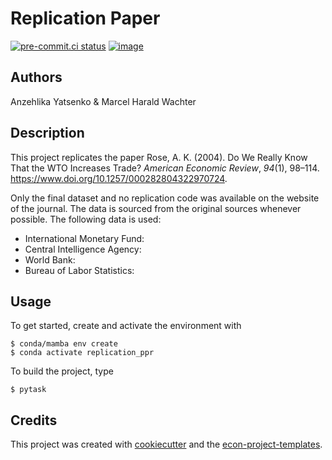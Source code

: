 # Replication Paper

[![pre-commit.ci status](https://results.pre-commit.ci/badge/github/mhwachter/replication_ppr/main.svg)](https://results.pre-commit.ci/latest/github/mhwachter/replication_ppr/main)
[![image](https://img.shields.io/badge/code%20style-black-000000.svg)](https://github.com/psf/black)

## Authors

Anzehlika Yatsenko & Marcel Harald Wachter

## Description

This project replicates the paper Rose, A. K. (2004). Do We Really Know That the WTO
Increases Trade? *American Economic Review*, *94*(1), 98–114.
https://www.doi.org/10.1257/000282804322970724.

Only the final dataset and no replication code was available on the website of the
journal. The data is sourced from the original sources whenever possible. The following
data is used:

- International Monetary Fund:
- Central Intelligence Agency:
- World Bank:
- Bureau of Labor Statistics:

## Usage

To get started, create and activate the environment with

```console
$ conda/mamba env create
$ conda activate replication_ppr
```

To build the project, type

```console
$ pytask
```

## Credits

This project was created with [cookiecutter](https://github.com/audreyr/cookiecutter)
and the
[econ-project-templates](https://github.com/OpenSourceEconomics/econ-project-templates).
